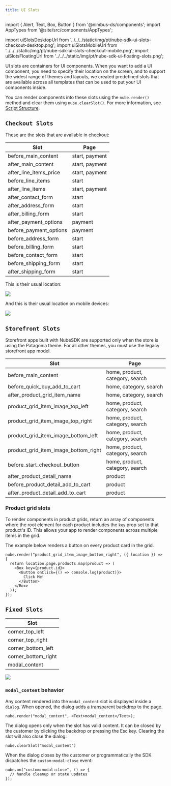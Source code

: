 ```yaml
---
title: UI Slots
---
```


import { Alert, Text, Box, Button } from '@nimbus-ds/components';
import AppTypes from '@site/src/components/AppTypes';

import uiSlotsDesktopUrl from '../../../static/img/pt/nube-sdk-ui-slots-checkout-desktop.png';
import uiSlotsMobileUrl from '../../../static/img/pt/nube-sdk-ui-slots-checkout-mobile.png';
import uiSlotsFloatingUrl from '../../../static/img/pt/nube-sdk-ui-floating-slots.png';

UI slots are containers for UI components.
When you want to add a UI component, you need to specify their location on the screen, and to support the widest range of themes and layouts, we created predefined slots that are available across all templates that can be used to put your UI components inside.

You can render components into these slots using the `nube.render()` method and clear them using `nube.clearSlot()`. For more information, see [Script Structure](./script-structure#rendering-components).


## `Checkout Slots`

These are the slots that are available in checkout:

| Slot                  | Page                   |
| --------------------- | ---------------------- |
| before_main_content   | start, payment         |
| after_main_content    | start, payment         |
| after_line_items_price| start, payment         |
| before_line_items     | start                  |
| after_line_items      | start, payment         |
| after_contact_form    | start                  |
| after_address_form    | start                  |
| after_billing_form    | start                  |
| after_payment_options | payment                |
| before_payment_options| payment                |
| before_address_form   | start                  |
| before_billing_form   | start                  |
| before_contact_form   | start                  |
| before_shipping_form  | start                  |
| after_shipping_form   | start                  |

This is their usual location:

<img src={uiSlotsDesktopUrl}/>

And this is their usual location on mobile devices:

<img src={uiSlotsMobileUrl} />

## `Storefront Slots`

Storefront apps built with NubeSDK are supported only when the store is using the Patagonia theme. For all other themes, you must use the legacy storefront app model.

| Slot                                 | Page                            |
| ------------------------------------ | ------------------------------- |
| before_main_content                  | home, product, category, search |
| before_quick_buy_add_to_cart         | home, category, search          |
| after_product_grid_item_name         | home, category, search          |
| product_grid_item_image_top_left     | home, product, category, search |
| product_grid_item_image_top_right    | home, product, category, search |
| product_grid_item_image_bottom_left  | home, product, category, search |
| product_grid_item_image_bottom_right | home, product, category, search |
| before_start_checkout_button         | home, product, category, search |
| after_product_detail_name            | product                         |
| before_product_detail_add_to_cart    | product                         |
| after_product_detail_add_to_cart     | product                         |

### Product grid slots

<!--
TODO: explain use cases with product IDs
-->

To render components in product grids, return an array of components where the root element for each product includes the `key` prop set to that product's ID. This allows your app to render components across multiple items in the grid.

The example below renders a button on every product card in the grid.

```tsx
nube.render("product_grid_item_image_bottom_right", ({ location }) => {
  return location.page.products.map(product => (
    <Box key={product.id}>
      <Button onClick={() => console.log(product)}>
        Click Me!
      </Button>
    </Box>
  ));
});
```

## `Fixed Slots`

| Slot                  |
| --------------------- |
| corner_top_left       |
| corner_top_right      |
| corner_bottom_left    |
| corner_bottom_right   |
| modal_content         |

<img src={uiSlotsFloatingUrl} />


### `modal_content` behavior

Any content rendered into the `modal_content` slot is displayed inside a `dialog`. When opened, the dialog adds a transparent backdrop to the page.

```tsx
nube.render("modal_content", <Text>modal_content</Text>);
```

The dialog opens only when the slot has valid content. It can be closed by the customer by clicking the backdrop or pressing the Esc key. Clearing the slot will also close the dialog:

```tsx
nube.clearSlot("modal_content")
```

When the dialog closes by the customer or programmatically the SDK dispatches the `custom:modal:close` event:

```tsx
nube.on("custom:modal:close", () => {
  // handle cleanup or state updates
});
```
